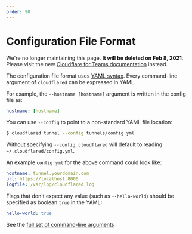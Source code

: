 ```yaml
---
order: 90
---
```


# Configuration File Format

<Aside type='warning' header='⚠️ THIS PAGE IS OUTDATED'>

We're no longer maintaining this page. **It will be deleted on Feb 8, 2021**. Please visit the new [Cloudflare for Teams documentation](https://developers.cloudflare.com/cloudflare-one/teams-docs-changes) instead.

</Aside>

The configuration file format uses [YAML syntax](http://www.yaml.org/start.html). Every command-line argument of `cloudflared` can be expressed in YAML.

For example, the `--hostname [hostname]` argument is written in the config file as:

```yaml
hostname: [hostname]
```

You can use `--config` to point to a non-standard YAML file location:

```bash
$ cloudflared tunnel --config tunnels/config.yml
```

Without specifying `--config`, `cloudflared` will default to reading `~/.cloudflared/config.yml`.

An example `config.yml` for the above command could look like:

```yaml
hostname: tunnel.yourdomain.com
url: https://localhost:8000
logfile: /var/log/cloudflared.log
```

Flags that don't expect any value (such as `--hello-world`) should be specified as boolean `true` in the YAML:
```yaml
hello-world: true
```

See the [full set of command-line arguments](/reference/arguments)
